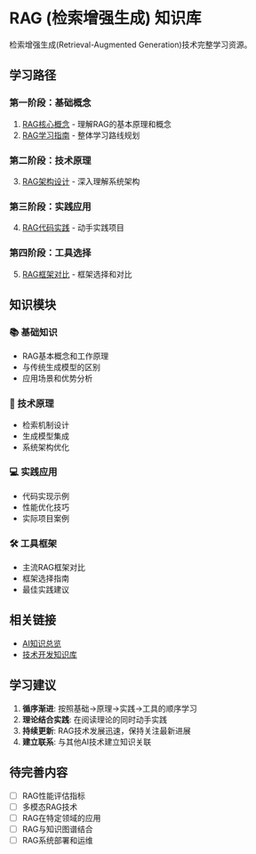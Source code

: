 # RAG (检索增强生成) 知识库

检索增强生成(Retrieval-Augmented Generation)技术完整学习资源。

## 学习路径

### 第一阶段：基础概念
1. [RAG核心概念](基础知识/RAG核心概念.md) - 理解RAG的基本原理和概念
2. [RAG学习指南](RAG学习指南.md) - 整体学习路线规划

### 第二阶段：技术原理
3. [RAG架构设计](技术原理/RAG架构设计.md) - 深入理解系统架构

### 第三阶段：实践应用
4. [RAG代码实践](实践应用/RAG代码实践.md) - 动手实践项目

### 第四阶段：工具选择
5. [RAG框架对比](工具框架/RAG框架对比.md) - 框架选择和对比

## 知识模块

### 📚 基础知识
- RAG基本概念和工作原理
- 与传统生成模型的区别
- 应用场景和优势分析

### 🔧 技术原理  
- 检索机制设计
- 生成模型集成
- 系统架构优化

### 💻 实践应用
- 代码实现示例
- 性能优化技巧
- 实际项目案例

### 🛠️ 工具框架
- 主流RAG框架对比
- 框架选择指南
- 最佳实践建议

## 相关链接

- [AI知识总览](../README.md)
- [技术开发知识库](../技术开发/README.md)

## 学习建议

1. **循序渐进**: 按照基础→原理→实践→工具的顺序学习
2. **理论结合实践**: 在阅读理论的同时动手实践
3. **持续更新**: RAG技术发展迅速，保持关注最新进展
4. **建立联系**: 与其他AI技术建立知识关联

## 待完善内容

- [ ] RAG性能评估指标
- [ ] 多模态RAG技术
- [ ] RAG在特定领域的应用
- [ ] RAG与知识图谱结合
- [ ] RAG系统部署和运维